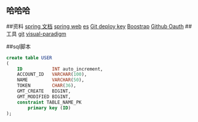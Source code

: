 ## 哈哈哈
##资料
[spring 文档](https://spring.io/guides)
[spring web](https://spring.io/guides/gs/serving-web-content/)
[es](https://elasticsearch.cn/explore)
[Git deploy key](https://developer.github.com/v3/guides/managing-deploy-keys/#deploy-keys)
[Boostrap](https://v3.bootcss.com/getting-started/)
[Github Oauth](https://developer.github.com/apps/building-oauth-apps/creating-an-oauth-app)
##工具
[git](https://git-scm.com/download)
[visual-paradigm](https://www.visual-paradigm.com)


##sql脚本
```sql
create table USER
(
    ID           INT auto_increment,
    ACCOUNT_ID   VARCHAR(100),
    NAME         VARCHAR(50),
    TOKEN        CHAR(36),
    GMT_CREATE   BIGINT,
    GMT_MODIFIED BIGINT,
    constraint TABLE_NAME_PK
        primary key (ID)
);



```